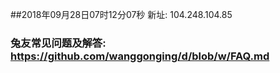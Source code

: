 ##2018年09月28日07时12分07秒 新址: 104.248.104.85
### 兔友常见问题及解答: https://github.com/wanggonging/d/blob/w/FAQ.md
